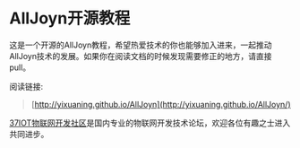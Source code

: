 # AllJoyn开源教程
这是一个开源的AllJoyn教程，希望热爱技术的你也能够加入进来，一起推动AllJoyn技术的发展。如果你在阅读文档的时候发现需要修正的地方，请直接pull。

阅读链接:
>[http://yixuaning.github.io/AllJoyn](http://yixuaning.github.io/AllJoyn/)

[37IOT物联网开发社区](http://37iot.com)是国内专业的物联网开发技术论坛，欢迎各位有趣之士进入共同进步。
